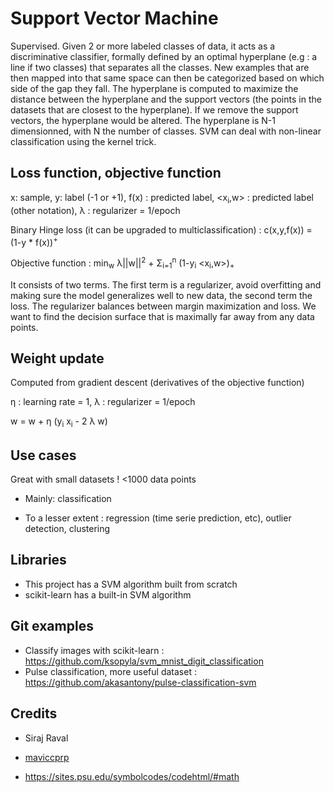 # Support Vector Machine
Supervised. Given 2 or more labeled classes of data, it acts as a discriminative classifier, formally defined by an optimal hyperplane (e.g : a line if two classes) that separates all the classes. New examples that are then mapped into that same space can then be categorized based on which side of the gap they fall.
The hyperplane is computed to maximize the distance between the hyperplane and the support vectors (the points in the datasets that are closest to the hyperplane).
If we remove the support vectors, the hyperplane would be altered. The hyperplane is N-1 dimensionned, with N the number of classes.
SVM can deal with non-linear classification using the kernel trick.

## Loss function, objective function
x: sample, y: label (-1 or +1), f(x) : predicted label, <x<sub>i</sub>,w> : predicted label (other notation), &lambda; : regularizer = 1/epoch

Binary Hinge loss (it can be upgraded to multiclassification) : c(x,y,f(x)) =  (1-y * f(x))<sup>+</sup>

Objective function : min<sub>w</sub> &lambda;||w||<sup>2</sup> + &Sigma;<sub>i=1</sub><sup>n</sup> (1-y<sub>i</sub> <x<sub>i</sub>,w>)<sub>+</sub>

It consists of two terms. The first term is a regularizer, avoid overfitting and making sure the model generalizes well to new data, the second term the loss. The regularizer balances between margin maximization and loss. We want to find the decision surface that is maximally far away from any data points.

## Weight update
Computed from gradient descent (derivatives of the objective function)

&eta; : learning rate = 1, &lambda; : regularizer = 1/epoch

w = w + &eta; (y<sub>i</sub> x<sub>i</sub> - 2 &lambda; w)

## Use cases
Great with small datasets ! <1000 data points

* Mainly: classification

* To a lesser extent : regression (time serie prediction, etc), outlier detection, clustering

## Libraries

* This project has a SVM algorithm built from scratch
* scikit-learn has a built-in SVM algorithm

## Git examples

* Classify images with scikit-learn : https://github.com/ksopyla/svm_mnist_digit_classification
* Pulse classification, more useful dataset : https://github.com/akasantony/pulse-classification-svm

## Credits

* Siraj Raval

* [maviccprp](https://github.com/MaviccPRP/svm/blob/master/svm-primal.ipynb)

* https://sites.psu.edu/symbolcodes/codehtml/#math